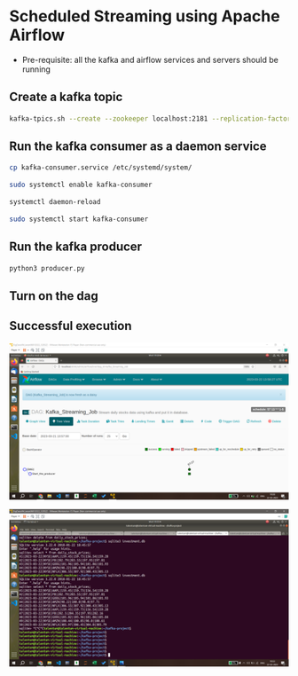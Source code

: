 # Scheduled Streaming using Apache Airflow
* Pre-requisite: all the kafka and airflow services and servers should be running
## Create a kafka topic
```bash
kafka-tpics.sh --create --zookeeper localhost:2181 --replication-factor 1 --partitions 1 --topic Daily_Stock_Prices
```
## Run the kafka consumer as a daemon service
```bash
cp kafka-consumer.service /etc/systemd/system/
```
```bash
sudo systemctl enable kafka-consumer
```
```bash
systemctl daemon-reload
```
```bash
sudo systemctl start kafka-consumer 
```
## Run the kafka producer
```bash
python3 producer.py
```
## Turn on the dag
## Successful execution
![alt](https://github.com/ShreyasK2411/Scheduled-Streaming-using-Airflow/blob/aa7a808c75d1d7937505e2349ed311a333880c09/images/Screenshot%20(74).png?raw=True)

![alt](https://github.com/ShreyasK2411/Scheduled-Streaming-using-Airflow/blob/9e472e5956f76387ecbed3de3a667bcd48eb8a83/images/success.PNG?raw=True)
